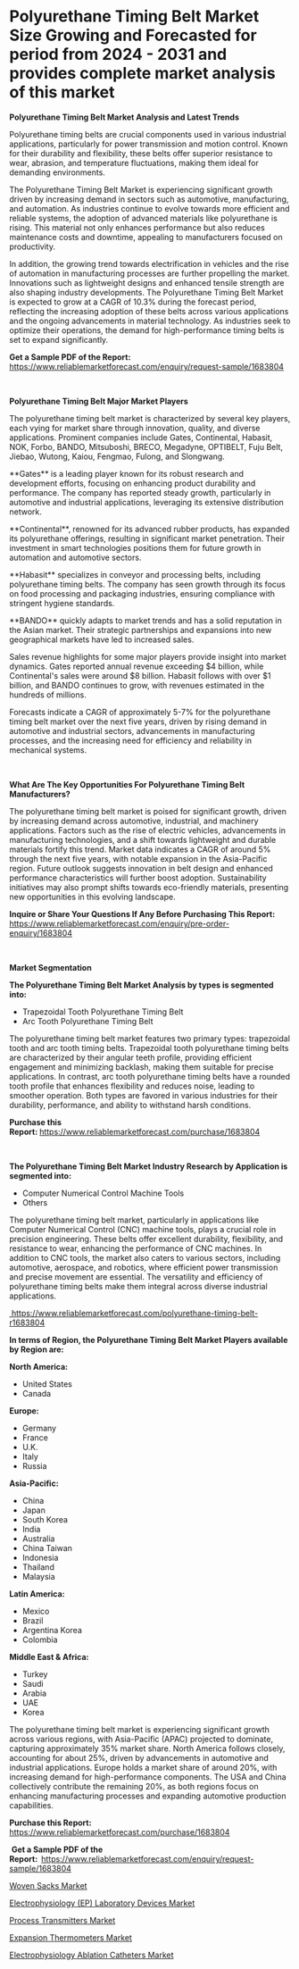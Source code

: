 <p><h1>Polyurethane Timing Belt Market Size Growing and Forecasted for period from 2024 - 2031 and provides complete market analysis of this market</h1></p><p><strong>Polyurethane Timing Belt Market Analysis and Latest Trends</strong></p>
<p><p>Polyurethane timing belts are crucial components used in various industrial applications, particularly for power transmission and motion control. Known for their durability and flexibility, these belts offer superior resistance to wear, abrasion, and temperature fluctuations, making them ideal for demanding environments. </p><p>The Polyurethane Timing Belt Market is experiencing significant growth driven by increasing demand in sectors such as automotive, manufacturing, and automation. As industries continue to evolve towards more efficient and reliable systems, the adoption of advanced materials like polyurethane is rising. This material not only enhances performance but also reduces maintenance costs and downtime, appealing to manufacturers focused on productivity.</p><p>In addition, the growing trend towards electrification in vehicles and the rise of automation in manufacturing processes are further propelling the market. Innovations such as lightweight designs and enhanced tensile strength are also shaping industry developments. The Polyurethane Timing Belt Market is expected to grow at a CAGR of 10.3% during the forecast period, reflecting the increasing adoption of these belts across various applications and the ongoing advancements in material technology. As industries seek to optimize their operations, the demand for high-performance timing belts is set to expand significantly.</p></p>
<p><strong>Get a Sample PDF of the Report:&nbsp;</strong> <a href="https://www.reliablemarketforecast.com/enquiry/request-sample/1683804?utm_campaign=1134&utm_medium=2&utm_source=Github&utm_content=ia&utm_term=10112024&utm_id=polyurethane-timing-belt">https://www.reliablemarketforecast.com/enquiry/request-sample/1683804</a></p>
<p>&nbsp;</p>
<p><strong>Polyurethane Timing Belt Major Market Players</strong></p>
<p><p>The polyurethane timing belt market is characterized by several key players, each vying for market share through innovation, quality, and diverse applications. Prominent companies include Gates, Continental, Habasit, NOK, Forbo, BANDO, Mitsuboshi, BRECO, Megadyne, OPTIBELT, Fuju Belt, Jiebao, Wutong, Kaiou, Fengmao, Fulong, and Slongwang.</p><p>**Gates** is a leading player known for its robust research and development efforts, focusing on enhancing product durability and performance. The company has reported steady growth, particularly in automotive and industrial applications, leveraging its extensive distribution network.</p><p>**Continental**, renowned for its advanced rubber products, has expanded its polyurethane offerings, resulting in significant market penetration. Their investment in smart technologies positions them for future growth in automation and automotive sectors.</p><p>**Habasit** specializes in conveyor and processing belts, including polyurethane timing belts. The company has seen growth through its focus on food processing and packaging industries, ensuring compliance with stringent hygiene standards.</p><p>**BANDO** quickly adapts to market trends and has a solid reputation in the Asian market. Their strategic partnerships and expansions into new geographical markets have led to increased sales.</p><p>Sales revenue highlights for some major players provide insight into market dynamics. Gates reported annual revenue exceeding $4 billion, while Continental's sales were around $8 billion. Habasit follows with over $1 billion, and BANDO continues to grow, with revenues estimated in the hundreds of millions.</p><p>Forecasts indicate a CAGR of approximately 5-7% for the polyurethane timing belt market over the next five years, driven by rising demand in automotive and industrial sectors, advancements in manufacturing processes, and the increasing need for efficiency and reliability in mechanical systems.</p></p>
<p>&nbsp;</p>
<p><strong>What Are The Key Opportunities For Polyurethane Timing Belt Manufacturers?</strong></p>
<p><p>The polyurethane timing belt market is poised for significant growth, driven by increasing demand across automotive, industrial, and machinery applications. Factors such as the rise of electric vehicles, advancements in manufacturing technologies, and a shift towards lightweight and durable materials fortify this trend. Market data indicates a CAGR of around 5% through the next five years, with notable expansion in the Asia-Pacific region. Future outlook suggests innovation in belt design and enhanced performance characteristics will further boost adoption. Sustainability initiatives may also prompt shifts towards eco-friendly materials, presenting new opportunities in this evolving landscape.</p></p>
<p><strong>Inquire or Share Your Questions If Any Before Purchasing This Report:</strong> <a href="https://www.reliablemarketforecast.com/enquiry/pre-order-enquiry/1683804?utm_campaign=1134&utm_medium=2&utm_source=Github&utm_content=ia&utm_term=10112024&utm_id=polyurethane-timing-belt">https://www.reliablemarketforecast.com/enquiry/pre-order-enquiry/1683804</a></p>
<p>&nbsp;</p>
<p><strong>Market Segmentation</strong></p>
<p><strong>The Polyurethane Timing Belt Market Analysis by types is segmented into:</strong></p>
<p><ul><li>Trapezoidal Tooth Polyurethane Timing Belt</li><li>Arc Tooth Polyurethane Timing Belt</li></ul></p>
<p><p>The polyurethane timing belt market features two primary types: trapezoidal tooth and arc tooth timing belts. Trapezoidal tooth polyurethane timing belts are characterized by their angular teeth profile, providing efficient engagement and minimizing backlash, making them suitable for precise applications. In contrast, arc tooth polyurethane timing belts have a rounded tooth profile that enhances flexibility and reduces noise, leading to smoother operation. Both types are favored in various industries for their durability, performance, and ability to withstand harsh conditions.</p></p>
<p><strong>Purchase this Report:&nbsp;</strong><a href="https://www.reliablemarketforecast.com/purchase/1683804?utm_campaign=1134&utm_medium=2&utm_source=Github&utm_content=ia&utm_term=10112024&utm_id=polyurethane-timing-belt">https://www.reliablemarketforecast.com/purchase/1683804</a></p>
<p>&nbsp;</p>
<p><strong>The Polyurethane Timing Belt Market Industry Research by Application is segmented into:</strong></p>
<p><ul><li>Computer Numerical Control Machine Tools</li><li>Others</li></ul></p>
<p><p>The polyurethane timing belt market, particularly in applications like Computer Numerical Control (CNC) machine tools, plays a crucial role in precision engineering. These belts offer excellent durability, flexibility, and resistance to wear, enhancing the performance of CNC machines. In addition to CNC tools, the market also caters to various sectors, including automotive, aerospace, and robotics, where efficient power transmission and precise movement are essential. The versatility and efficiency of polyurethane timing belts make them integral across diverse industrial applications.</p></p>
<p><a href="https://www.reliablemarketforecast.com/polyurethane-timing-belt-r1683804?utm_campaign=1134&utm_medium=2&utm_source=Github&utm_content=ia&utm_term=10112024&utm_id=polyurethane-timing-belt">&nbsp;https://www.reliablemarketforecast.com/polyurethane-timing-belt-r1683804</a></p>
<p><strong>In terms of Region, the Polyurethane Timing Belt Market Players available by Region are:</strong></p>
<p>
    <p> <strong> North America: </strong>
        <ul>
            <li>United States</li>
            <li>Canada</li>
        </ul>
        </p> 
    <p> <strong> Europe: </strong>
        <ul>
            <li>Germany</li>
            <li>France</li>
            <li>U.K.</li>
            <li>Italy</li>
            <li>Russia</li>
        </ul>
        </p> 
    <p> <strong> Asia-Pacific: </strong>
        <ul>
            <li>China</li>
            <li>Japan</li>
            <li>South Korea</li>
            <li>India</li>
            <li>Australia</li>
            <li>China Taiwan</li>
            <li>Indonesia</li>
            <li>Thailand</li>
            <li>Malaysia</li>
        </ul>
        </p> 
    <p> <strong> Latin America: </strong>
        <ul>
            <li>Mexico</li>
            <li>Brazil</li>
            <li>Argentina Korea</li>
            <li>Colombia</li>
        </ul>
        </p> 
    <p> <strong> Middle East & Africa: </strong>
        <ul>
            <li>Turkey</li>
            <li>Saudi</li>
            <li>Arabia</li>
            <li>UAE</li>
            <li>Korea</li>
        </ul>
    </p>
    </p>
<p><p>The polyurethane timing belt market is experiencing significant growth across various regions, with Asia-Pacific (APAC) projected to dominate, capturing approximately 35% market share. North America follows closely, accounting for about 25%, driven by advancements in automotive and industrial applications. Europe holds a market share of around 20%, with increasing demand for high-performance components. The USA and China collectively contribute the remaining 20%, as both regions focus on enhancing manufacturing processes and expanding automotive production capabilities.</p></p>
<p><strong>Purchase this Report: </strong><a href="https://www.reliablemarketforecast.com/purchase/1683804?utm_campaign=1134&utm_medium=2&utm_source=Github&utm_content=ia&utm_term=10112024&utm_id=polyurethane-timing-belt">https://www.reliablemarketforecast.com/purchase/1683804</a></p>
<p>&nbsp;<strong>Get a Sample PDF of the Report:&nbsp;&nbsp;</strong><a href="https://www.reliablemarketforecast.com/enquiry/request-sample/1683804?utm_campaign=1134&utm_medium=2&utm_source=Github&utm_content=ia&utm_term=10112024&utm_id=polyurethane-timing-belt">https://www.reliablemarketforecast.com/enquiry/request-sample/1683804</a></p>
<p><strong></strong></p>
<p><p><a href="https://github.com/mosmentrcqn/Market-Research-Report-List-1/blob/main/woven-sacks-market.md?utm_campaign=1134&utm_medium=2&utm_source=Github&utm_content=ia&utm_term=10112024&utm_id=polyurethane-timing-belt">Woven Sacks Market</a></p><p><a href="https://issuu.com/reportprime-2/docs/electrophysiology-ep-laboratory-dev_58cca0a91d62cf?utm_campaign=1134&utm_medium=2&utm_source=Github&utm_content=ia&utm_term=10112024&utm_id=polyurethane-timing-belt">Electrophysiology (EP) Laboratory Devices Market</a></p><p><a href="https://www.linkedin.com/pulse/process-transmitters-market-opportunities-emerging-global-0ayae?utm_campaign=1134&utm_medium=2&utm_source=Github&utm_content=ia&utm_term=10112024&utm_id=polyurethane-timing-belt">Process Transmitters Market</a></p><p><a href="https://www.linkedin.com/pulse/expansion-thermometers-market-shifts-strategic-analysis-dhxce?utm_campaign=1134&utm_medium=2&utm_source=Github&utm_content=ia&utm_term=10112024&utm_id=polyurethane-timing-belt">Expansion Thermometers Market</a></p><p><a href="https://issuu.com/reportprime-2/docs/electrophysiology-ablation-catheter_bb6f509153d1bc?utm_campaign=1134&utm_medium=2&utm_source=Github&utm_content=ia&utm_term=10112024&utm_id=polyurethane-timing-belt">Electrophysiology Ablation Catheters Market</a></p></p>